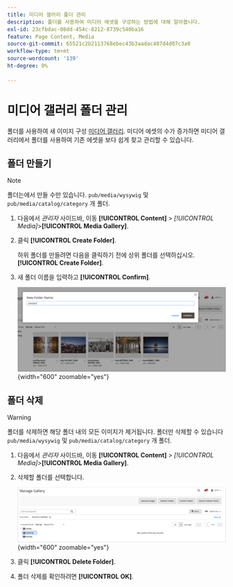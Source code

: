 ```yaml
---
title: 미디어 갤러리 폴더 관리
description: 폴더를 사용하여 미디어 에셋을 구성하는 방법에 대해 알아봅니다.
exl-id: 23cfbdac-08dd-454c-8212-8739c540ba16
feature: Page Content, Media
source-git-commit: 65521c2b2113768ebec43b3aadac487d4d07c3a0
workflow-type: tm+mt
source-wordcount: '139'
ht-degree: 0%

---
```


# 미디어 갤러리 폴더 관리

폴더를 사용하여 새 이미지 구성 [미디어 갤러리](media-gallery.md). 미디어 에셋의 수가 증가하면 미디어 갤러리에서 폴더를 사용하여 기존 에셋을 보다 쉽게 찾고 관리할 수 있습니다.

## 폴더 만들기

>[!NOTE]
>
>폴더는에서 만들 수만 있습니다. `pub/media/wysywig` 및 `pub/media/catalog/category` 개 폴더.

1. 다음에서 _관리자_ 사이드바, 이동 **[!UICONTROL Content]** > _[!UICONTROL Media]_>**[!UICONTROL Media Gallery]**.

1. 클릭 **[!UICONTROL Create Folder]**.

   하위 폴더를 만들려면 다음을 클릭하기 전에 상위 폴더를 선택하십시오. **[!UICONTROL Create Folder]**.

1. 새 폴더 이름을 입력하고 **[!UICONTROL Confirm]**.

   ![새 폴더 이름](./assets/media-gallery-folder-name.png){width="600" zoomable="yes"}

## 폴더 삭제

>[!WARNING]
>
>폴더를 삭제하면 해당 폴더 내의 모든 이미지가 제거됩니다. 폴더만 삭제할 수 있습니다 `pub/media/wysywig` 및 `pub/media/catalog/category` 개 폴더.

1. 다음에서 _관리자_ 사이드바, 이동 **[!UICONTROL Content]** > _[!UICONTROL Media]_>**[!UICONTROL Media Gallery]**.

1. 삭제할 폴더를 선택합니다.

   ![폴더 선택](./assets/media-gallery-selected-folder.png){width="600" zoomable="yes"}

1. 클릭 **[!UICONTROL Delete Folder]**.

1. 폴더 삭제를 확인하려면 **[!UICONTROL OK]**.
